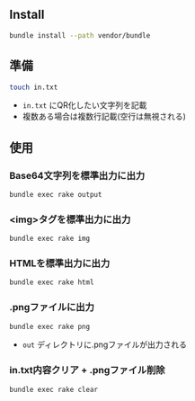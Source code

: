 ## Install
```bash
bundle install --path vendor/bundle
```

## 準備
```bash
touch in.txt
```
* `in.txt` にQR化したい文字列を記載
* 複数ある場合は複数行記載(空行は無視される)

## 使用
### Base64文字列を標準出力に出力
```bash
bundle exec rake output
```

### \<img\>タグを標準出力に出力
```bash
bundle exec rake img
```

### HTMLを標準出力に出力
```bash
bundle exec rake html
```

### .pngファイルに出力
```bash
bundle exec rake png
```
* `out` ディレクトリに.pngファイルが出力される

### in.txt内容クリア + .pngファイル削除
```bash
bundle exec rake clear
```

